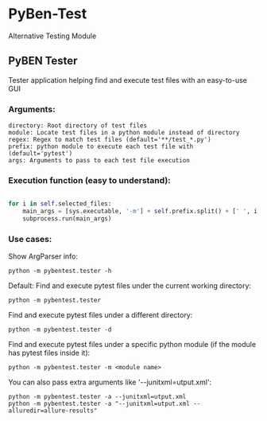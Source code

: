 # PyBen-Test
Alternative Testing Module

## PyBEN Tester
Tester application helping find and execute test files with an easy-to-use GUI

### Arguments:
    directory: Root directory of test files
    module: Locate test files in a python module instead of directory
    regex: Regex to match test files (default='**/test_*.py')
    prefix: python module to execute each test file with (default='pytest')
    args: Arguments to pass to each test file execution

### Execution function (easy to understand):
    
```python

for i in self.selected_files:
    main_args = [sys.executable, '-m'] + self.prefix.split() + [' ', i, ' '] + self.suffix.split()
    subprocess.run(main_args)
```
### Use cases:
Show ArgParser info:

    python -m pybentest.tester -h

Default: Find and execute pytest files under the current working directory:

    python -m pybentest.tester

Find and execute pytest files under a different directory:

    python -m pybentest.tester -d 

Find and execute pytest files under a specific python module (if the module has pytest files inside it):

    python -m pybentest.tester -m <module name>

You can also pass extra arguments like '--junitxml=utput.xml':

    python -m pybentest.tester -a --junitxml=utput.xml
    python -m pybentest.tester -a "--junitxml=utput.xml --alluredir=allure-results"